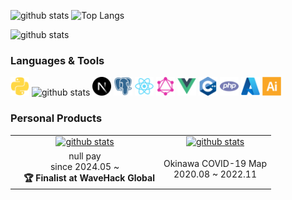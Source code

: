 <p align="left">
  <img alt="github stats" height="150px" src="https://github-readme-stats.vercel.app/api?username=t-ube&theme=cobalt&show_icons=ture" />
  <img alt="Top Langs" height="150px" src="https://github-readme-stats.vercel.app/api/top-langs/?username=t-ube&layout=compact&show_icons=true&theme=vue" />
</p>
<p align="left">
<img alt="github stats" height="150px" src="https://github-readme-streak-stats.herokuapp.com/?user=t-ube" />
</p>


### Languages & Tools
<p align="left">
  <img alt="github stats" height="30px" src="https://raw.githubusercontent.com/devicons/devicon/master/icons/python/python-plain.svg" />
  <img alt="github stats" height="30px" src="https://www.vectorlogo.zone/logos/supabase/supabase-icon.svg" />
  <img alt="github stats" height="30px" src="https://raw.githubusercontent.com/devicons/devicon/master/icons/nextjs/nextjs-original.svg" />
  <img alt="github stats" height="30px" src="https://raw.githubusercontent.com/devicons/devicon/master/icons/postgresql/postgresql-plain.svg" />
  <img alt="github stats" height="30px" src="https://raw.githubusercontent.com/devicons/devicon/master/icons/react/react-original.svg" />
  <img alt="github stats" height="30px" src="https://raw.githubusercontent.com/devicons/devicon/master/icons/graphql/graphql-plain.svg" />
  <img alt="github stats" height="30px" src="https://raw.githubusercontent.com/devicons/devicon/master/icons/vuejs/vuejs-original.svg" />
  <img alt="github stats" height="30px" src="https://raw.githubusercontent.com/devicons/devicon/master/icons/cplusplus/cplusplus-original.svg" />
  <img alt="github stats" height="30px" src="https://raw.githubusercontent.com/devicons/devicon/master/icons/php/php-plain.svg" />
  <img alt="github stats" height="30px" src="https://raw.githubusercontent.com/devicons/devicon/master/icons/azure/azure-original.svg" />
  <img alt="github stats" height="30px" src="https://raw.githubusercontent.com/devicons/devicon/master/icons/illustrator/illustrator-plain.svg" />
</p>


### Personal Products
<p>
  <table><tbody>
    <tr>
      <td>
        <a href="https://nullpay.shirome.net/">
          <div align="center">
            <img alt="github stats" height="80px" src="https://nullpay.shirome.net/_next/image?url=%2Fnullpay-256.png&w=32&q=75" alt="null pay"/>
          </div>
        </a>
      </td>
      <td>
        <a href="https://okinawa-covid19map.netlify.app/">
          <div align="center">
            <img alt="github stats" height="80px" src="https://okinawa-covid19map.netlify.app/ogp.jpg" alt="Okinawa COVID-19 Map"/>
          </div>
        </a>
      </td>
    </tr>
    <tr>
      <td align="center">
        null pay
        <br />
        since 2024.05 ~ 
        <br />
      　<b>🏆 Finalist at WaveHack Global</b>
      </td>
      <td align="center">
        Okinawa COVID-19 Map
        <br />
        2020.08 ~ 2022.11
      </td>
    </tr>
  </tbody></table>
</p>

